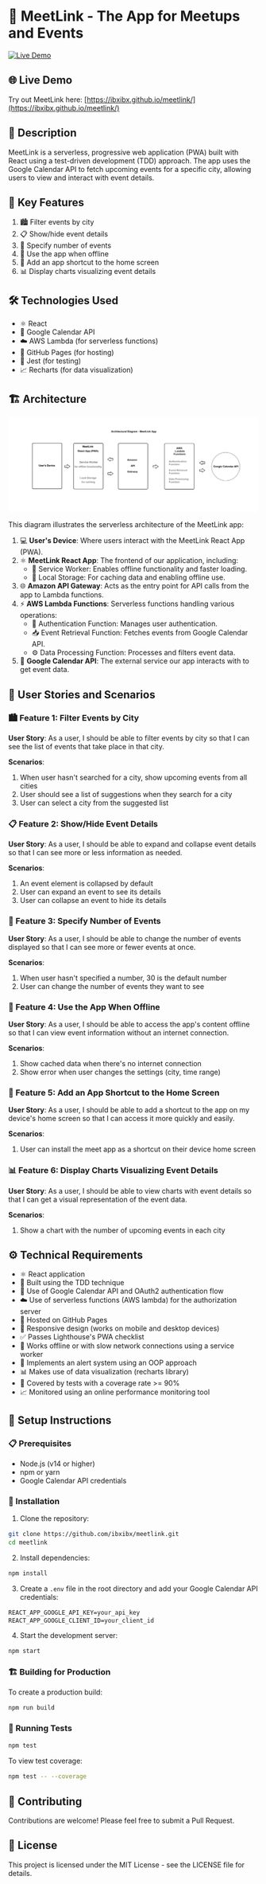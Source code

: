# 🤝 MeetLink - The App for Meetups and Events

[![Live Demo](https://img.shields.io/badge/Live-Demo-brightgreen.svg)](https://ibxibx.github.io/meetlink/)

## 🌐 Live Demo
Try out MeetLink here: [https://ibxibx.github.io/meetlink/](https://ibxibx.github.io/meetlink/)

## 📝 Description
MeetLink is a serverless, progressive web application (PWA) built with React using a test-driven development (TDD) approach. The app uses the Google Calendar API to fetch upcoming events for a specific city, allowing users to view and interact with event details.

## 🌟 Key Features
1. 🏙️ Filter events by city
2. 📋 Show/hide event details
3. 🔢 Specify number of events
4. 🔌 Use the app when offline
5. 📱 Add an app shortcut to the home screen
6. 📊 Display charts visualizing event details

## 🛠️ Technologies Used
- ⚛️ React
- 📅 Google Calendar API
- ☁️ AWS Lambda (for serverless functions)
- 📃 GitHub Pages (for hosting)
- 🧪 Jest (for testing)
- 📈 Recharts (for data visualization)

## 🏗️ Architecture

![MeetLink Architecture Diagram](https://github.com/ibxibx/meetlink/blob/main/img/Archi_Diagram_MeetLink_App.jpg)

This diagram illustrates the serverless architecture of the MeetLink app:

1. 💻 **User's Device**: Where users interact with the MeetLink React App (PWA).
2. ⚛️ **MeetLink React App**: The frontend of our application, including:
   - 🔄 Service Worker: Enables offline functionality and faster loading.
   - 💾 Local Storage: For caching data and enabling offline use.
3. 🌐 **Amazon API Gateway**: Acts as the entry point for API calls from the app to Lambda functions.
4. ⚡ **AWS Lambda Functions**: Serverless functions handling various operations:
   - 🔐 Authentication Function: Manages user authentication.
   - 📥 Event Retrieval Function: Fetches events from Google Calendar API.
   - ⚙️ Data Processing Function: Processes and filters event data.
5. 📅 **Google Calendar API**: The external service our app interacts with to get event data.

## 📖 User Stories and Scenarios

### 🏙️ Feature 1: Filter Events by City

**User Story**: As a user, I should be able to filter events by city so that I can see the list of events that take place in that city.

**Scenarios**:
1. When user hasn't searched for a city, show upcoming events from all cities
2. User should see a list of suggestions when they search for a city
3. User can select a city from the suggested list

### 📋 Feature 2: Show/Hide Event Details

**User Story**: As a user, I should be able to expand and collapse event details so that I can see more or less information as needed.

**Scenarios**:
1. An event element is collapsed by default
2. User can expand an event to see its details
3. User can collapse an event to hide its details

### 🔢 Feature 3: Specify Number of Events

**User Story**: As a user, I should be able to change the number of events displayed so that I can see more or fewer events at once.

**Scenarios**:
1. When user hasn't specified a number, 30 is the default number
2. User can change the number of events they want to see

### 🔌 Feature 4: Use the App When Offline

**User Story**: As a user, I should be able to access the app's content offline so that I can view event information without an internet connection.

**Scenarios**:
1. Show cached data when there's no internet connection
2. Show error when user changes the settings (city, time range)

### 📱 Feature 5: Add an App Shortcut to the Home Screen

**User Story**: As a user, I should be able to add a shortcut to the app on my device's home screen so that I can access it more quickly and easily.

**Scenarios**:
1. User can install the meet app as a shortcut on their device home screen

### 📊 Feature 6: Display Charts Visualizing Event Details

**User Story**: As a user, I should be able to view charts with event details so that I can get a visual representation of the event data.

**Scenarios**:
1. Show a chart with the number of upcoming events in each city

## ⚙️ Technical Requirements
- ⚛️ React application
- 🧪 Built using the TDD technique
- 🔑 Use of Google Calendar API and OAuth2 authentication flow
- ☁️ Use of serverless functions (AWS lambda) for the authorization server
- 📃 Hosted on GitHub Pages
- 📱 Responsive design (works on mobile and desktop devices)
- ✅ Passes Lighthouse's PWA checklist
- 🔌 Works offline or with slow network connections using a service worker
- 🎯 Implements an alert system using an OOP approach
- 📊 Makes use of data visualization (recharts library)
- 🧪 Covered by tests with a coverage rate >= 90%
- 📈 Monitored using an online performance monitoring tool

## 🚀 Setup Instructions

### 📋 Prerequisites
- Node.js (v14 or higher)
- npm or yarn
- Google Calendar API credentials

### 🔧 Installation

1. Clone the repository:
```bash
git clone https://github.com/ibxibx/meetlink.git
cd meetlink
```

2. Install dependencies:
```bash
npm install
```

3. Create a `.env` file in the root directory and add your Google Calendar API credentials:
```
REACT_APP_GOOGLE_API_KEY=your_api_key
REACT_APP_GOOGLE_CLIENT_ID=your_client_id
```

4. Start the development server:
```bash
npm start
```

### 🏗️ Building for Production

To create a production build:
```bash
npm run build
```

### 🧪 Running Tests
```bash
npm test
```

To view test coverage:
```bash
npm test -- --coverage
```

## 🤝 Contributing
Contributions are welcome! Please feel free to submit a Pull Request.

## 📜 License
This project is licensed under the MIT License - see the LICENSE file for details.

